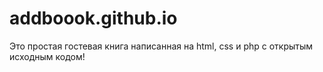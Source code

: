 # addboook.github.io
Это простая гостевая книга написанная на  html,  css и  php с открытым исходным кодом! 
